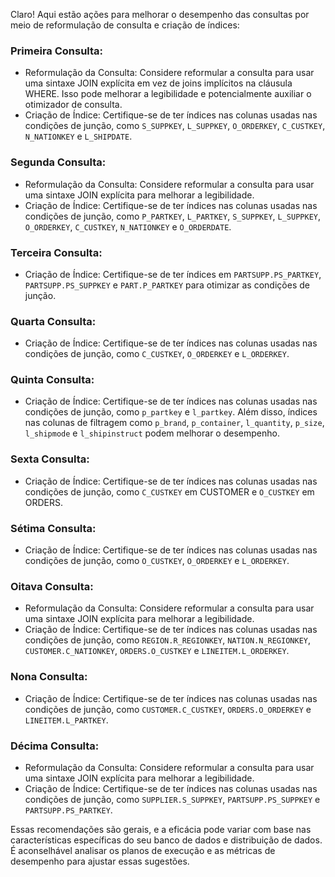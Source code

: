 Claro! Aqui estão ações para melhorar o desempenho das consultas por meio de reformulação de consulta e criação de índices:

### Primeira Consulta:
- Reformulação da Consulta: Considere reformular a consulta para usar uma sintaxe JOIN explícita em vez de joins implícitos na cláusula WHERE. Isso pode melhorar a legibilidade e potencialmente auxiliar o otimizador de consulta.
- Criação de Índice: Certifique-se de ter índices nas colunas usadas nas condições de junção, como `S_SUPPKEY`, `L_SUPPKEY`, `O_ORDERKEY`, `C_CUSTKEY`, `N_NATIONKEY` e `L_SHIPDATE`.

### Segunda Consulta:
- Reformulação da Consulta: Considere reformular a consulta para usar uma sintaxe JOIN explícita para melhorar a legibilidade.
- Criação de Índice: Certifique-se de ter índices nas colunas usadas nas condições de junção, como `P_PARTKEY`, `L_PARTKEY`, `S_SUPPKEY`, `L_SUPPKEY`, `O_ORDERKEY`, `C_CUSTKEY`, `N_NATIONKEY` e `O_ORDERDATE`.

### Terceira Consulta:
- Criação de Índice: Certifique-se de ter índices em `PARTSUPP.PS_PARTKEY`, `PARTSUPP.PS_SUPPKEY` e `PART.P_PARTKEY` para otimizar as condições de junção.

### Quarta Consulta:
- Criação de Índice: Certifique-se de ter índices nas colunas usadas nas condições de junção, como `C_CUSTKEY`, `O_ORDERKEY` e `L_ORDERKEY`.

### Quinta Consulta:
- Criação de Índice: Certifique-se de ter índices nas colunas usadas nas condições de junção, como `p_partkey` e `l_partkey`. Além disso, índices nas colunas de filtragem como `p_brand`, `p_container`, `l_quantity`, `p_size`, `l_shipmode` e `l_shipinstruct` podem melhorar o desempenho.

### Sexta Consulta:
- Criação de Índice: Certifique-se de ter índices nas colunas usadas nas condições de junção, como `C_CUSTKEY` em CUSTOMER e `O_CUSTKEY` em ORDERS.

### Sétima Consulta:
- Criação de Índice: Certifique-se de ter índices nas colunas usadas nas condições de junção, como `O_CUSTKEY`, `O_ORDERKEY` e `L_ORDERKEY`.

### Oitava Consulta:
- Reformulação da Consulta: Considere reformular a consulta para usar uma sintaxe JOIN explícita para melhorar a legibilidade.
- Criação de Índice: Certifique-se de ter índices nas colunas usadas nas condições de junção, como `REGION.R_REGIONKEY`, `NATION.N_REGIONKEY`, `CUSTOMER.C_NATIONKEY`, `ORDERS.O_CUSTKEY` e `LINEITEM.L_ORDERKEY`.

### Nona Consulta:
- Criação de Índice: Certifique-se de ter índices nas colunas usadas nas condições de junção, como `CUSTOMER.C_CUSTKEY`, `ORDERS.O_ORDERKEY` e `LINEITEM.L_PARTKEY`.

### Décima Consulta:
- Reformulação da Consulta: Considere reformular a consulta para usar uma sintaxe JOIN explícita para melhorar a legibilidade.
- Criação de Índice: Certifique-se de ter índices nas colunas usadas nas condições de junção, como `SUPPLIER.S_SUPPKEY`, `PARTSUPP.PS_SUPPKEY` e `PARTSUPP.PS_PARTKEY`.

Essas recomendações são gerais, e a eficácia pode variar com base nas características específicas do seu banco de dados e distribuição de dados. É aconselhável analisar os planos de execução e as métricas de desempenho para ajustar essas sugestões.